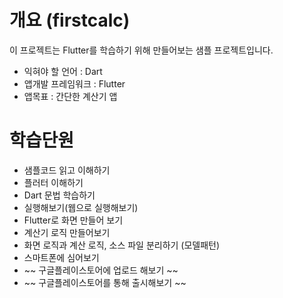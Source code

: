 # 개요 (firstcalc)

이 프로젝트는 Flutter를 학습하기 위해 만들어보는 샘플 프로젝트입니다.

* 익혀야 할 언어 : Dart
* 앱개발 프레임워크 : Flutter
* 앱목표 : 간단한 계산기 앱

# 학습단원

* 샘플코드 읽고 이해하기
* 플러터 이해하기
* Dart 문법 학습하기
* 실행해보기(웹으로 실행해보기)
* Flutter로 화면 만들어 보기
* 계산기 로직 만들어보기
* 화면 로직과 계산 로직, 소스 파일 분리하기 (모델패턴)
* 스마트폰에 심어보기
* ~~ 구글플레이스토어에 업로드 해보기 ~~
* ~~ 구글플레이스토어를 통해 출시해보기 ~~